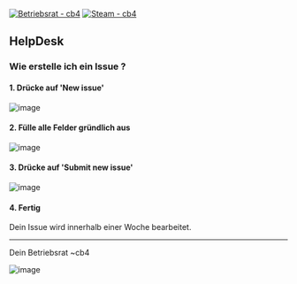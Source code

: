 [![Betriebsrat - cb4](https://img.shields.io/badge/Betriebsrat-cb4-2ea44f)](https://github.com/Betriebsberater/)
[![Steam - cb4](https://img.shields.io/badge/Steam-cb4-2ea44f?logo=https%3A%2F%2Fsteamcommunity.com%2Fid%2Fbetriebsratcadt)](https://steamcommunity.com/id/betriebsratcadt)


## HelpDesk


### Wie erstelle ich ein Issue ?

#### 1.  Drücke auf 'New issue'
![image](https://user-images.githubusercontent.com/22274658/177620304-d821bda1-f9ec-4135-88f6-cacb233d1dd1.png)

#### 2.  Fülle alle Felder gründlich aus
![image](https://user-images.githubusercontent.com/22274658/177620228-8bbd72a8-a0db-419e-b7ae-c61eaec2dace.png)

#### 3.  Drücke auf 'Submit new issue'
![image](https://user-images.githubusercontent.com/22274658/177620629-237e3f8b-7d24-4eee-8d4c-116ce119459f.png)

#### 4. Fertig
Dein Issue wird innerhalb einer Woche bearbeitet.

----



Dein Betriebsrat
  ~cb4  
  
  
![image](https://avatars.cloudflare.steamstatic.com/f9abb9e79dcf306fe2d938053c478e976cdb1399_full.jpg)
